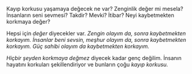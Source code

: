 
Kayıp korkusu yaşamaya değecek ne var? Zenginlik değer mi mesela? İnsanların seni sevmesi? Takdir?
Mevki? İtibar? Neyi kaybetmekten korkmaya değer?

Hepsi için *değer* diyecekler var. *Zengin olayım da, sonra kaybetmekten korkayım.* *İnsanlar beni
sevsin, meşhur olayım da, sonra kaybetmekten korkayım.* *Güç sahibi olayım da kaybetmekten
korkayım.*

*Hiçbir şeyden korkmaya değmez* diyecek kadar genç değilim. İnsanın hayatını korkuları
şekillendiriyor ve bunların çoğu *kayıp korkusu.* 
